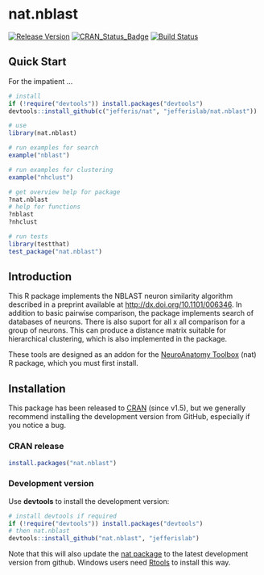 # nat.nblast
[![Release Version](https://img.shields.io/github/release/jefferislab/nat.nblast.svg)](https://github.com/jefferislab/nat.nblast/releases/latest) 
[![CRAN_Status_Badge](http://www.r-pkg.org/badges/version/nat.nblast)](https://cran.r-project.org/package=nat.nblast) 
[![Build Status](https://travis-ci.org/jefferislab/nat.nblast.svg?branch=master)](https://travis-ci.org/jefferislab/nat.nblast)

## Quick Start

For the impatient ...

```r
# install
if (!require("devtools")) install.packages("devtools")
devtools::install_github(c("jefferis/nat", "jefferislab/nat.nblast"))

# use
library(nat.nblast)

# run examples for search
example("nblast")

# run examples for clustering
example("nhclust")

# get overview help for package
?nat.nblast
# help for functions
?nblast
?nhclust

# run tests
library(testthat)
test_package("nat.nblast")
```

## Introduction
This R package implements the NBLAST neuron similarity algorithm described in a preprint available at
<http://dx.doi.org/10.1101/006346>.  In addition to basic pairwise comparison, the package implements search of
databases of neurons.  There is also suport for all x all comparison for a group of neurons. This can produce a distance
matrix suitable for hierarchical clustering, which is also implemented in the package.

These tools are designed as an addon for the [NeuroAnatomy Toolbox](https://github.com/jefferis/nat) (nat) R package, 
which you must first install.

## Installation
This package has  been released to [CRAN](https://cran.r-project.org/package=nat.nblast)
(since v1.5), but we generally recommend installing the development version from
GitHub, especially if you notice a bug.

### CRAN release
```r
install.packages("nat.nblast")
```

### Development version
Use **devtools** to install the development version:

```r
# install devtools if required
if (!require("devtools")) install.packages("devtools")
# then nat.nblast
devtools::install_github("nat.nblast", "jefferislab")
```
Note that this will also update the [nat package](https://github.com/jefferis/nat)
to the latest development version from github. Windows users need 
[Rtools](http://www.murdoch-sutherland.com/Rtools/) to install this way.
